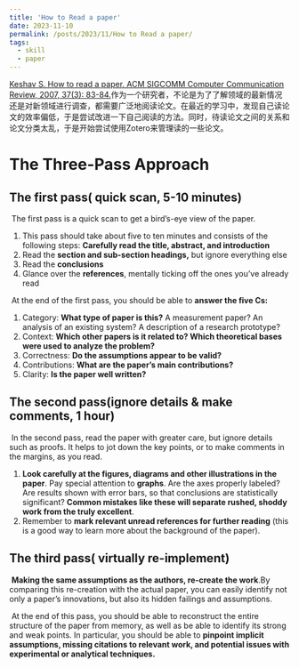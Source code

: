 ```yaml
---
title: 'How to Read a paper'
date: 2023-11-10
permalink: /posts/2023/11/How to Read a paper/
tags:
  - skill
  - paper
---
```

[Keshav S. How to read a paper. ACM SIGCOMM Computer Communication Review, 2007, 37(3): 83-84.](https://web.stanford.edu/class/ee384m/Handouts/HowtoReadPaper.pdf)作为一个研究者，不论是为了了解领域的最新情况还是对新领域进行调查，都需要广泛地阅读论文。在最近的学习中，发现自己读论文的效率偏低，于是尝试改进一下自己阅读的方法。同时，待读论文之间的关系和论文分类太乱，于是开始尝试使用Zotero来管理读的一些论文。



# The Three-Pass Approach

## The first pass( quick scan, 5-10 minutes)

​	The first pass is a quick scan to get a bird’s-eye view of the paper.	

1. This pass should take about five to ten minutes and consists of the following steps: **Carefully read the title, abstract, and introduction** 
2. Read the **section and sub-section headings,** but ignore everything else 
3. Read the **conclusions**
4. Glance over the **references**, mentally ticking off the ones you’ve already read



​	At the end of the first pass, you should be able to **answer the five Cs:** 

1. Category: **What type of paper is this?** A measurement paper? An analysis of an existing system? A description of a research prototype? 
2. Context: **Which other papers is it related to? Which theoretical bases were used to analyze the problem?** 
3. Correctness: **Do the assumptions appear to be valid?** 
4. Contributions: **What are the paper’s main contributions?** 
5. Clarity: **Is the paper well written?**



## The second pass(ignore details & make comments, 1 hour)

​	In the second pass, read the paper with greater care, but ignore details such as proofs. It helps to jot down the key points, or to make comments in the margins, as you read.

1. **Look carefully at the figures, diagrams and other illustrations in the paper**. Pay special attention to **graphs**. Are the axes properly labeled? Are results shown with error bars, so that conclusions are statistically significant? **Common mistakes like these will separate rushed, shoddy work from the truly excellent**.
2. Remember to **mark relevant unread references for further reading** (this is a good way to learn more about the background of the paper).



## The third pass( virtually re-implement)

​	**Making the same assumptions as the authors, re-create the work**.By comparing this re-creation with the actual paper, you can easily identify not only a paper’s innovations, but also its hidden failings and assumptions.

​	At the end of this pass, you should be able to reconstruct the entire structure of the paper from memory, as well as be able to identify its strong and weak points. In particular, you should be able to **pinpoint implicit assumptions, missing citations to relevant work, and potential issues with experimental or analytical techniques.**


